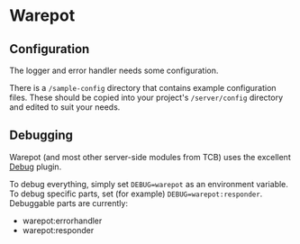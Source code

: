 # Warepot

## Configuration

The logger and error handler needs some configuration.

There is a `/sample-config` directory that contains example configuration
files.  These should be copied into your project's `/server/config` directory
and edited to suit your needs.

## Debugging

Warepot (and most other server-side modules from TCB) uses the excellent
[Debug](https://github.com/visionmedia/debug) plugin.

To debug everything, simply set `DEBUG=warepot` as an environment variable. To
debug specific parts, set (for example) `DEBUG=warepot:responder`. Debuggable
parts are currently:

- warepot:errorhandler
- warepot:responder
